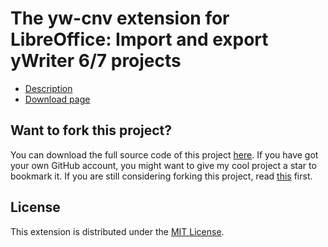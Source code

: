 # The yw-cnv extension for LibreOffice: Import and export yWriter 6/7 projects 

* [Description](https://peter88213.github.io/yw-cnv)
* [Download page](https://github.com/peter88213/yw-cnv/releases/latest)


## Want to fork this project?

You can download the full source code of this project [here](https://github.com/peter88213/pywoo/releases/latest). If you have got your own GitHub account, you might want to give my cool project a star to bookmark it. If you are still considering forking this project, read [this](https://ericgreer.info/post/judging-the-stupidity-of-github-projects/) first.


## License

This extension is distributed under the [MIT License](http://www.opensource.org/licenses/mit-license.php).
